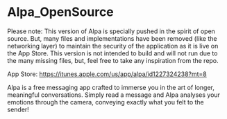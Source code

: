 # Alpa_OpenSource

Please note: 
This version of Alpa is specially pushed in the spirit of open source. But, many files and implementations have been removed (like the networking layer) to maintain the security of the application as it is live on the App Store.
This version is not intended to build and will not run due to the many missing files, but, feel free to take any inspiration from the repo.

App Store: https://itunes.apple.com/us/app/alpa/id1227324238?mt=8

Alpa is a free messaging app crafted to immerse you in the art of longer, meaningful conversations.
Simply read a message and Alpa analyses your emotions through the camera, conveying exactly what you felt to the sender!
